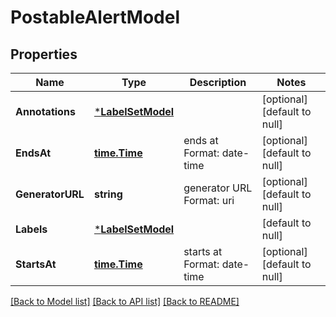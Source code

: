 # PostableAlertModel

## Properties
Name | Type | Description | Notes
------------ | ------------- | ------------- | -------------
**Annotations** | [***LabelSetModel**](labelSet.md) |  | [optional] [default to null]
**EndsAt** | [**time.Time**](time.Time.md) | ends at Format: date-time | [optional] [default to null]
**GeneratorURL** | **string** | generator URL Format: uri | [optional] [default to null]
**Labels** | [***LabelSetModel**](labelSet.md) |  | [default to null]
**StartsAt** | [**time.Time**](time.Time.md) | starts at Format: date-time | [optional] [default to null]

[[Back to Model list]](../README.md#documentation-for-models) [[Back to API list]](../README.md#documentation-for-api-endpoints) [[Back to README]](../README.md)


